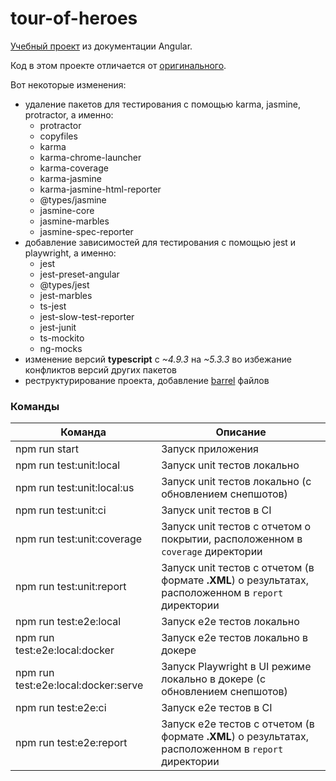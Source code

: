 # tour-of-heroes

[Учебный проект](https://angular.io/tutorial/tour-of-heroes) из документации Angular.

Код в этом проекте отличается от [оригинального](https://stackblitz.com/run?file=src%2Fapp%2Fhero.service.ts).

Вот некоторые изменения:

* удаление пакетов для тестирования с помощью karma, jasmine, protractor, а именно:
  * protractor
  * copyfiles
  * karma
  * karma-chrome-launcher
  * karma-coverage
  * karma-jasmine
  * karma-jasmine-html-reporter
  * @types/jasmine
  * jasmine-core
  * jasmine-marbles
  * jasmine-spec-reporter
* добавление зависимостей для тестирования с помощью jest и playwright, а именно:
  * jest
  * jest-preset-angular
  * @types/jest
  * jest-marbles
  * ts-jest
  * jest-slow-test-reporter
  * jest-junit
  * ts-mockito
  * ng-mocks
* изменение версий **typescript** c *~4.9.3* на *~5.3.3* во избежание конфликтов версий других пакетов
* реструктурирование проекта, добавление [barrel](https://basarat.gitbook.io/typescript/main-1/barrel) файлов

### Команды

| Команда                                 | Описание                                                                                             |
|-----------------------------------------|------------------------------------------------------------------------------------------------------|
| npm run start                           | Запуск приложения                                                                                    |
| npm run test:unit:local                 | Запуск unit тестов локально                                                                          |
| npm run test:unit:local:us              | Запуск unit тестов локально (с обновлением снепшотов)                                                |
| npm run test:unit:ci                    | Запуск unit тестов в CI                                                                              |
| npm run test:unit:coverage              | Запуск unit тестов с отчетом о покрытии, расположенном в `coverage` директории                       |
| npm run test:unit:report                | Запуск unit тестов с отчетом (в формате **.XML**) о результатах, расположенном в `report` директории |
| npm run test:e2e:local                  | Запуск e2e тестов локально                                                                           |
| npm run test:e2e:local:docker           | Запуск e2e тестов локально в докере                                                                  |
| npm run test:e2e:local:docker:serve     | Запуск Playwright в UI режиме локально в докере (с обновлением снепшотов)                            |
| npm run test:e2e:ci                     | Запуск e2e тестов в CI                                                                               |
| npm run test:e2e:report                 | Запуск e2e тестов с отчетом (в формате **.XML**) о результатах, расположенном в `report` директории  |
